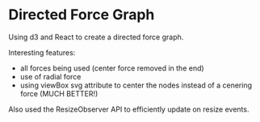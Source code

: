 # Directed Force Graph

Using d3 and React to create a directed force graph. 

Interesting features:
  - all forces being used (center force removed in the end)
  - use of radial force
  - using viewBox svg attribute to center the nodes instead of a cenering force (MUCH BETTER!)

Also used the ResizeObserver API to efficiently update on resize events.

